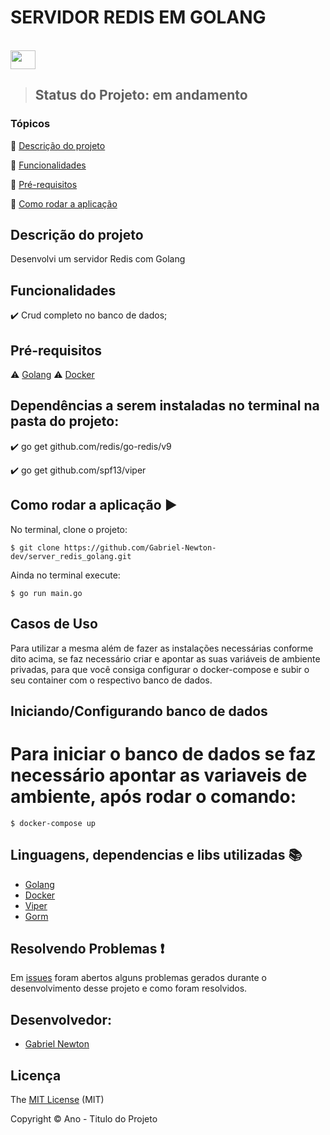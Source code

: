 <h1>SERVIDOR REDIS EM GOLANG</h1> 

</div>
<div style="display: inline_block"><br>
  <img align="center" height="30" width="40" img src="https://cdn.jsdelivr.net/gh/devicons/devicon/icons/go/go-original-wordmark.svg" />
</div>

> <p><h2>Status do Projeto: em andamento</h2></p>

### Tópicos 

:small_blue_diamond: [Descrição do projeto](#descrição-do-projeto)

:small_blue_diamond: [Funcionalidades](#funcionalidades)

:small_blue_diamond: [Pré-requisitos](#pré-requisitos)

:small_blue_diamond: [Como rodar a aplicação](#como-rodar-a-aplicação-arrow_forward)


## Descrição do projeto 

<p align="justify">

Desenvolvi um servidor Redis com Golang 

</p>

## Funcionalidades

:heavy_check_mark: Crud completo no banco de dados; 

## Pré-requisitos

:warning: [Golang](https://go.dev/dl/)
:warning: [Docker](https://www.docker.com/products/docker-desktop/)

## Dependências a serem instaladas no terminal na pasta do projeto:

:heavy_check_mark: go get github.com/redis/go-redis/v9

:heavy_check_mark: go get github.com/spf13/viper

## Como rodar a aplicação :arrow_forward:

No terminal, clone o projeto: 

```
$ git clone https://github.com/Gabriel-Newton-dev/server_redis_golang.git
```
Ainda no terminal execute:

```
$ go run main.go
```

## Casos de Uso

Para utilizar a mesma além de fazer as instalações necessárias conforme dito acima, se faz necessário criar e apontar as suas variáveis de ambiente privadas, para que você consiga configurar o docker-compose e subir o seu container com o respectivo banco de dados. 

## Iniciando/Configurando banco de dados

# Para iniciar o banco de dados se faz necessário apontar as variaveis de ambiente, após rodar o comando:

```
$ docker-compose up
```

## Linguagens, dependencias e libs utilizadas :books:

- [Golang](https://go.dev/dl/)
- [Docker](https://www.docker.com/products/docker-desktop/)
- [Viper](https://github.com/spf13/viper)
- [Gorm](https://gorm.io/)

## Resolvendo Problemas :exclamation:

Em [issues](https://github.com/Gabriel-Newton-dev/API_Rest_Golang/issues) foram abertos alguns problemas gerados durante o desenvolvimento desse projeto e como foram resolvidos. 

## Desenvolvedor:

- [Gabriel Newton](https://gabriel-newton-dev.github.io/)

## Licença 

The [MIT License]() (MIT)

Copyright :copyright: Ano - Titulo do Projeto
